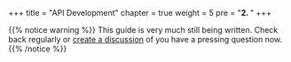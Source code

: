 +++
title = "API Development"
chapter = true
weight = 5
pre = "<b>2. </b>"
+++

{{% notice warning %}}
This guide is very much still being written.
Check back regularly or [create a discussion](https://github.com/ChappIO/createdirectusapp.com/discussions/new/choose) of you have a pressing question now.
{{% /notice %}}

